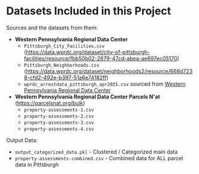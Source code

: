 # Datasets Included in this Project

Sources and the datasets from them:
- **Western Pennsylvania Regional Data Center**
    - `Pittsburgh_City_Facilities.csv` (https://data.wprdc.org/dataset/city-of-pittsburgh-facilities/resource/fbb50b02-2879-47cd-abea-ae697ec05170)
    - `Pittsburgh_Neighborhoods.csv` (https://data.wprdc.org/dataset/neighborhoods2/resource/668d7238-cfd2-492e-b397-51a6e74182ff)
    - `wprdc_arrestdata_pittsburgh_apr2025.csv` sourced from [Western Pennsylvania Regional Data Center](https://data.wprdc.org/dataset/arrest-data/resource/e03a89dd-134a-4ee8-a2bd-62c40aeebc6f)
- **Western Pennsylvania Regional Data Center Parcels N'at** (https://parcelsnat.org/bulk)
    - `property-assessments-1.csv`
    - `property-assessments-2.csv`
    - `property-assessments-3.csv`
    - `property-assessments-4.csv`


Output Data:
- `output_categorized_data.pkl` - Clustered / Categorized main data
- `property-assessments-combined.csv` - Combined data for ALL parcel data in Pittsburgh